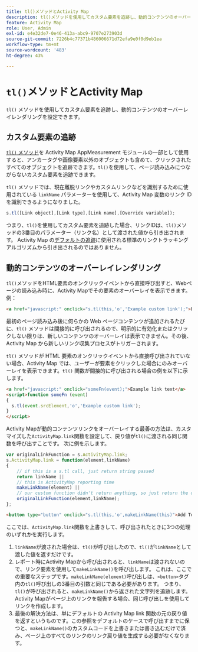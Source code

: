 ```yaml
---
title: tl()メソッドとActivity Map
description: tl()メソッドを使用してカスタム要素を追跡し、動的コンテンツのオーバーレイレンダリングを設定できます。
feature: Activity Map
role: User, Admin
exl-id: e4e32de7-0e46-413a-abc9-9707e273903d
source-git-commit: 7226b4c77371b486006671d72efa9e0f0d9eb1ea
workflow-type: tm+mt
source-wordcount: '483'
ht-degree: 43%

---
```


# `tl()`メソッドとActivity Map

`tl()` メソッドを使用してカスタム要素を追跡し、動的コンテンツのオーバーレイレンダリングを設定できます。

## カスタム要素の追跡

[`tl()` メソッド](/help/implement/vars/functions/tl-method.md)を Activity Map AppMeasurement モジュールの一部として使用すると、アンカータグや画像要素以外のオブジェクトも含めて、クリックされたすべてのオブジェクトを追跡できます。`tl()`を使用して、ページ読み込みにつながらないカスタム要素を追跡できます。

`tl()` メソッドでは、現在離脱リンクやカスタムリンクなどを識別するために使用されている `linkName` パラメーターを使用して、Activity Map 変数のリンク ID を識別できるようになりました。

```js
s.tl([Link object],[Link type],[Link name],[Override variable]);
```

つまり、`tl()`を使用してカスタム要素を追跡した場合、リンクIDは、`tl()`メソッドの3番目のパラメーター（リンク名）として渡された値から引き出されます。 Activity Map の[デフォルトの追跡](activitymap-link-tracking-methodology.md)に使用される標準のリンクトラッキングアルゴリズムから引き出されるのではありません。

## 動的コンテンツのオーバーレイレンダリング

`tl()`メソッドをHTML要素のオンクリックイベントから直接呼び出すと、Webページの読み込み時に、Activity Mapでその要素のオーバーレイを表示できます。 例：

```html
<a href="javascript:" onclick="s.tl(this,'o','Example custom link');">Example link text</a>
```

最初のページ読み込み後に何らかの Web ページコンテンツが追加されるたびに、`tl()` メソッドは間接的に呼び出されるので、明示的に有効化またはクリックしない限りは、新しいコンテンツのオーバーレイは表示できません。その後、Activity Map から新しいリンク収集プロセスがトリガーされます。

`tl()` メソッドが HTML 要素のオンクリックイベントから直接呼び出されていない場合、Activity Map では、ユーザーが要素をクリックした場合にのみオーバーレイを表示できます。`tl()` 関数が間接的に呼び出される場合の例を以下に示します。

```html
<a href="javascript:" onclick="someFn(event);">Example link text</a>
<script>function someFn (event)
{
  s.tl(event.srcElement,'o','Example custom link');
}
</script>
```

Activity Mapが動的コンテンツリンクをオーバーレイする最善の方法は、カスタマイズした`ActivityMap.link`関数を設定して、戻り値が`tl()`に渡される同じ関数を呼び出すことです。 次に例を示します。

```js
var originalLinkFunction = s.ActivityMap.link;
s.ActivityMap.link = function(element,linkName)
{
    // if this is a s.tl call, just return string passed
    return linkName ||      
    // this is ActivityMap reporting time
    makeLinkName(element) ||
    // our custom function didn't return anything, so just return the default ActivityMap Link
    originalLinkFunction(element,linkName);
};
```

```html
<button type="button" onclick="s.tl(this,'o',makeLinkName(this)">Add To Cart</button>
```

ここでは、`ActivityMap.link`関数を上書きして、呼び出されたときに3つの処理のいずれかを実行します。

1. `linkName`が渡された場合は、`tl()`が呼び出したので、`tl()`が`linkName`として渡した値を返すだけです。
2. レポート時にActivity Mapから呼び出されると、`linkName`は渡されないので、リンク要素を使用して`makeLinkName()`を呼び出します。 これは、ここでの重要なステップです。`makeLinkName(element)`呼び出しは、`<button>`タグ内の`tl()`呼び出しの3番目の引数と同じである必要があります。 つまり、`tl()`が呼び出されると、`makeLinkName()`から返された文字列を追跡します。 Activity Mapがページ上のリンクを報告する場合、同じ呼び出しを使用してリンクを作成します。
3. 最後の解決方法は、単にデフォルトの Activity Map link 関数の元の戻り値を返すというものです。この参照をデフォルトのケースで呼び出すまでに保つと、`makeLinkName()`のカスタムコードを上書きまたは書き込むだけで済み、ページ上のすべてのリンクのリンク戻り値を生成する必要がなくなります。

